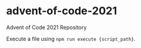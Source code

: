 # advent-of-code-2021

Advent of Code 2021 Repository

Execute a file using `npm run execute {script_path}`.
